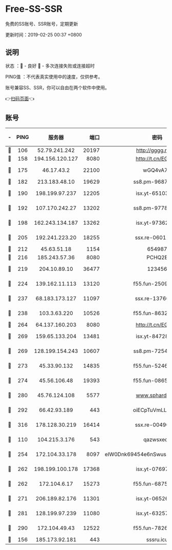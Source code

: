 # Free-SS-SSR

免费的SS账号、SSR账号，定期更新

更新时间：2019-02-25 00:37 +0800

## 说明

状态     ：🙂 - 良好 🙁 - 多次连接失败或连接超时

PING值   ：不代表真实使用中的速度，仅供参考。

账号兼容SS、SSR，你可以自由在两个软件中使用。

👉[扫码页面](https://liesauer.github.io/free-ss-ssr.github.io/)👈

## 账号

|-|PING|服务器|端口|密码|加密方式|区域|
|:----:|:----:|:-----:|-----:|:----:|:----:|:----:|
|🙂|106|52.79.241.242|20197|http://gggg.rocks|chacha20|KR|
|🙂|158|194.156.120.127|8080|http://t.cn/EGJIyrl|rc4-md5|RU|
|🙂|175|46.17.43.2|22100|wGQ4vA7D|aes-256-gcm|RU|
|🙂|182|213.183.48.10|19629|ss8.pm-96872218|rc4-md5|RU|
|🙂|190|198.199.97.237|12205|isx.yt-65103488|aes-256-cfb|US|
|🙂|192|107.170.242.27|13202|ss8.pm-97786793|aes-256-cfb|US|
|🙂|198|162.243.134.187|13262|isx.yt-97362728|aes-256-cfb|US|
|🙂|205|192.241.223.20|18255|ssx.re-06011697|aes-256-cfb|US|
|🙂|212|45.63.51.18|1154|654987|chacha20|US|
|🙂|216|185.243.57.36|8080|PCHQ2E|rc4-md5|US|
|🙂|219|204.10.89.10|36477|123456|aes-256-cfb|US|
|🙂|224|139.162.11.113|13120|f55.fun-25099082|aes-256-cfb|SG|
|🙂|237|68.183.173.127|11097|ssx.re-13760087|aes-256-cfb|US|
|🙂|238|103.3.63.220|10526|f55.fun-86327074|aes-256-cfb|SG|
|🙂|264|64.137.160.203|8080|http://t.cn/EGJIyrl|rc4-md5|CA|
|🙂|269|159.65.133.204|13481|isx.yt-84728144|aes-256-cfb|SG|
|🙂|269|128.199.154.243|10607|ss8.pm-72548685|aes-256-cfb|SG|
|🙂|273|45.33.90.132|14835|f55.fun-52469503|aes-256-cfb|US|
|🙂|274|45.56.106.48|19393|f55.fun-08658422|aes-256-cfb|US|
|🙂|280|45.76.124.108|5577|www.sphard.com|aes-256-cfb|AU|
|🙂|292|66.42.93.189|443|oiECpTuVmLLxk4Ts|aes-256-cfb|US|
|🙂|316|178.128.30.219|16414|ssx.re-00490224|aes-256-cfb|SG|
|🙂|110|104.215.3.176|543|qazwsxedc|aes-256-gcm|JP|
|🙂|254|172.104.33.178|8097|eIW0Dnk69454e6nSwuspv9DmS201tQ0D|aes-256-cfb|SG|
|🙂|262|198.199.100.178|17368|isx.yt-07697807|aes-256-cfb|US|
|🙂|262|172.104.6.17|15273|f55.fun-68758647|aes-256-cfb|US|
|🙂|271|206.189.82.176|11301|isx.yt-06526076|aes-256-cfb|SG|
|🙂|281|128.199.97.239|11080|isx.yt-63257552|aes-256-cfb|SG|
|🙂|290|172.104.49.43|12522|f55.fun-78268288|aes-256-cfb|SG|
|🙁|156|185.173.92.181|443|sssru.icu|rc4-md5|RU|
